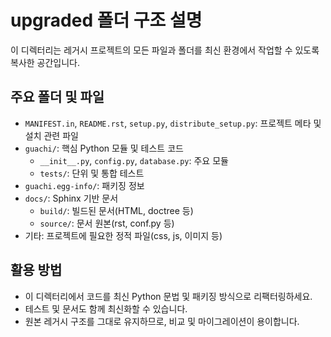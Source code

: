 # upgraded 폴더 구조 설명

이 디렉터리는 레거시 프로젝트의 모든 파일과 폴더를 최신 환경에서 작업할 수 있도록 복사한 공간입니다.

## 주요 폴더 및 파일

- `MANIFEST.in`, `README.rst`, `setup.py`, `distribute_setup.py`: 프로젝트 메타 및 설치 관련 파일
- `guachi/`: 핵심 Python 모듈 및 테스트 코드
  - `__init__.py`, `config.py`, `database.py`: 주요 모듈
  - `tests/`: 단위 및 통합 테스트
- `guachi.egg-info/`: 패키징 정보
- `docs/`: Sphinx 기반 문서
  - `build/`: 빌드된 문서(HTML, doctree 등)
  - `source/`: 문서 원본(rst, conf.py 등)
- 기타: 프로젝트에 필요한 정적 파일(css, js, 이미지 등)

## 활용 방법
- 이 디렉터리에서 코드를 최신 Python 문법 및 패키징 방식으로 리팩터링하세요.
- 테스트 및 문서도 함께 최신화할 수 있습니다.
- 원본 레거시 구조를 그대로 유지하므로, 비교 및 마이그레이션이 용이합니다.
